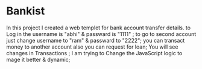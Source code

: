 # Bankist
In this project I created a web templet for bank account transfer details.
to Log in the username is "abhi" & passward is "1111" ;
to go to second account just change username to "ram" & passward to "2222";
you can transact money to another account also you can request for loan;
You will see changes in Transactions ;
I am trying to Change the JavaScript logic to mage it better & dynamic;
